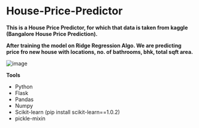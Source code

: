 # House-Price-Predictor

**This is a House Price Predictor, for which that data is taken from kaggle (Bangalore House Price Prediction).**

**After training the model on Ridge Regression Algo. We are predicting price fro new house with locations, no. of bathrooms, bhk, total sqft area.**

![image](https://github.com/akshaytekam/House-Price-Predictor/assets/42464327/8ecd474c-7af1-47e2-879f-25e98e632ae2)


**Tools**

- Python
- Flask
- Pandas
- Numpy
- Scikit-learn (pip install scikit-learn==1.0.2)
- pickle-mixin
